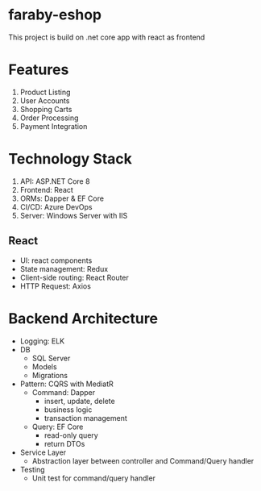 # faraby-eshop

This project is build on .net core app with react as frontend

# Features

1. Product Listing
2. User Accounts
3. Shopping Carts
4. Order Processing
5. Payment Integration

# Technology Stack

1. API: ASP.NET Core 8
2. Frontend: React
3. ORMs: Dapper & EF Core
4. CI/CD: Azure DevOps
5. Server: Windows Server with IIS

## React

- UI: react components
- State management: Redux
- Client-side routing: React Router
- HTTP Request: Axios

# Backend Architecture

- Logging: ELK
- DB
  - SQL Server
  - Models
  - Migrations
- Pattern: CQRS with MediatR
  - Command: Dapper
    - insert, update, delete
    - business logic
    - transaction management
  - Query: EF Core
    - read-only query
    - return DTOs
- Service Layer
  - Abstraction layer between controller and Command/Query handler
- Testing
  - Unit test for command/query handler
